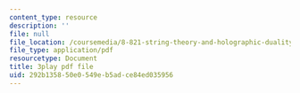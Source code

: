 ```yaml
---
content_type: resource
description: ''
file: null
file_location: /coursemedia/8-821-string-theory-and-holographic-duality-fall-2014/292b135850e0549eb5adce84ed035956_-mrxN8XcQOQ.pdf
file_type: application/pdf
resourcetype: Document
title: 3play pdf file
uid: 292b1358-50e0-549e-b5ad-ce84ed035956
---
```

